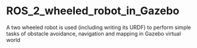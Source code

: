 # ROS_2_wheeled_robot_in_Gazebo
A two wheeled robot is used (including writing its URDF) to perform simple tasks of obstacle avoidance, navigation and mapping in Gazebo virtual world
